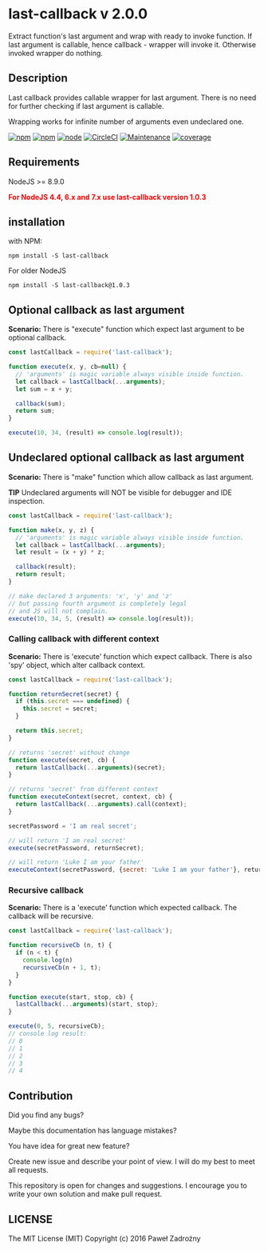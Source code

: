 # last-callback v 2.0.0

Extract function's last argument and wrap with ready to invoke function.
If last argument is callable, hence callback - wrapper will invoke it.
Otherwise invoked wrapper do nothing.

## Description

Last callback provides callable wrapper for last argument. There is no need for
further checking if last argument is callable.

Wrapping works for infinite number of arguments even undeclared one.

[![npm](https://img.shields.io/npm/l/last-callback.svg?maxAge=2592000)]()
[![npm](https://img.shields.io/npm/dt/last-callback.svg?maxAge=2592000)]()
[![node](https://img.shields.io/node/v/last-callback.svg?maxAge=2592000)]()
[![CircleCI](https://img.shields.io/circleci/project/github/pawelzny/last-callback.svg)]()
[![Maintenance](https://img.shields.io/maintenance/yes/2018.svg?maxAge=2592000)]()
[![coverage](https://img.shields.io/badge/coverage-100%25-brightgreen.svg)]()

## Requirements

NodeJS >= 8.9.0

<div style="color: red; font-weight: 700;">
For NodeJS 4.4, 6.x and 7.x use last-callback version 1.0.3
</div>

## installation

with NPM:

```shell
npm install -S last-callback
```

For older NodeJS

```shell
npm install -S last-callback@1.0.3
```

## Optional callback as last argument

**Scenario:** There is "execute" function which expect last argument to be optional callback.

```javascript
const lastCallback = require('last-callback');

function execute(x, y, cb=null) {
  // 'arguments' is magic variable always visible inside function.
  let callback = lastCallback(...arguments);
  let sum = x + y;

  callback(sum);
  return sum;
}

execute(10, 34, (result) => console.log(result));
```

## Undeclared optional callback as last argument

**Scenario:** There is "make" function which allow callback as last argument.

**TIP** Undeclared arguments will NOT be visible for debugger and IDE inspection.

```javascript
const lastCallback = require('last-callback');

function make(x, y, z) {
  // 'arguments' is magic variable always visible inside function.
  let callback = lastCallback(...arguments);
  let result = (x + y) * z;

  callback(result);
  return result;
}

// make declared 3 arguments: 'x', 'y' and 'z'
// but passing fourth argument is completely legal
// and JS will not complain.
execute(10, 34, 5, (result) => console.log(result));
```

### Calling callback with different context

**Scenario:** There is 'execute' function which expect callback. There is also 'spy' object, which alter callback context.

```javascript
const lastCallback = require('last-callback');

function returnSecret(secret) {
  if (this.secret === undefined) {
    this.secret = secret;
  }

  return this.secret;
}

// returns 'secret' without change
function execute(secret, cb) {
  return lastCallback(...arguments)(secret);
}

// returns 'secret' from different context
function executeContext(secret, context, cb) {
  return lastCallback(...arguments).call(context);
}

secretPassword = 'I am real secret';

// will return 'I am real secret'
execute(secretPassword, returnSecret);

// will return 'Luke I am your father'
executeContext(secretPassword, {secret: 'Luke I am your father'}, returnSecret);
```

### Recursive callback

**Scenario:** There is a 'execute' function which expected callback. The callback will be recursive.

```javascript
const lastCallback = require('last-callback');

function recursiveCb (n, t) {
  if (n < t) {
    console.log(n)
    recursiveCb(n + 1, t);
  }
}

function execute(start, stop, cb) {
  lastCallback(...arguments)(start, stop);
}

execute(0, 5, recursiveCb);
// console log result:
// 0
// 1
// 2
// 3
// 4
```

## Contribution

Did you find any bugs?

Maybe this documentation has language mistakes?

You have idea for great new feature?


Create new issue and describe your point of view.
I will do my best to meet all requests.

This repository is open for changes and suggestions.
I encourage you to write your own solution and make pull request.

## LICENSE
The MIT License (MIT)
Copyright (c) 2016 Paweł Zadrożny
